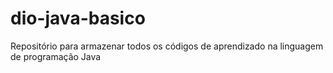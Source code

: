 # dio-java-basico
Repositório para armazenar todos os códigos de aprendizado na linguagem de programação Java
